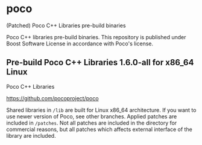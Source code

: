# poco
(Patched) Poco C++ Libraries pre-build binaries

Poco C++ libraries pre-build binaries. This repository is published under Boost Software License in accordance with Poco's license.

## Pre-build Poco C++ Libraries 1.6.0-all for x86_64 Linux

Poco C++ Libraries

https://github.com/pocoproject/poco

Shared libraries in `/lib` are built for Linux x86_64 architecture. If you want to use newer version of Poco, see other branches. Applied patches are included in `/patches`. Not all patches are included in the directory for commercial reasons, but all patches which affects external interface of the library are included.
